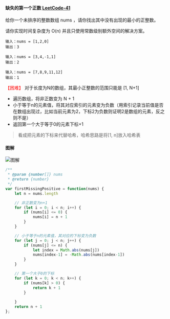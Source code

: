 #### 缺失的第一个正数 [LeetCode-41](https://leetcode.cn/problems/first-missing-positive/)

给你一个未排序的整数数组 nums ，请你找出其中没有出现的最小的正整数。

请你实现时间复杂度为 O(n) 并且只使用常数级别额外空间的解决方案。

```
输入：nums = [1,2,0]
输出：3
```

```
输入：nums = [3,4,-1,1]
输出：2
```

```
输入：nums = [7,8,9,11,12]
输出：1
```

<font color=red>【困难】</font> 对于长度为N的数组，其最小正整数的范围只能是 [1, N+1]
- 遍历数组，将非正数变为 N + 1
- 小于等于n的元素值，将其对应索引的元素变为负数（用索引记录当前值是否在数组出现过，比如当前元素为2，下标2为负数则证明2是数组的元素，反之则不是）
- 返回第一个大于等于0的元素下标+1

> 看成把元素的下标来代替哈希，哈希思路是将[1, n]放入哈希表

 #### 图解
![图解](https://assets.leetcode-cn.com/solution-static/41/41_fig1.png)

```js
/**
 * @param {number[]} nums
 * @return {number}
 */
var firstMissingPositive = function(nums) {
    let n = nums.length

    // 非正数变为n+1
    for (let i = 0; i < n; i++) {
        if (nums[i] <= 0) {
            nums[i] = n + 1
        }
    }

    // 小于等于n的元素值，其对应的下标变为负数
    for (let j = 0; j < n; j++) {
        if (nums[j] <= n) {
            let index = Math.abs(nums[j])
            nums[index-1] = -Math.abs(nums[index-1])
        }
    }

    // 第一个大于0的下标
    for (let k = 0; k < n; k++) {
        if (nums[k] > 0) {
            return k + 1
        }
        
    }
    return n + 1
};
```